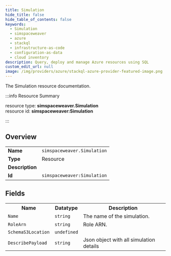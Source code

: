 ```yaml
---
title: Simulation
hide_title: false
hide_table_of_contents: false
keywords:
  - Simulation
  - simspaceweaver
  - azure
  - stackql
  - infrastructure-as-code
  - configuration-as-data
  - cloud inventory
description: Query, deploy and manage Azure resources using SQL
custom_edit_url: null
image: /img/providers/azure/stackql-azure-provider-featured-image.png
---
```

The Simulation resource documentation.

:::info Resource Summary

<div class="row">
<div class="providerDocColumn">
<span>resource type:&nbsp;<b>simspaceweaver.Simulation</b></span><br />
<span>resource id:&nbsp;<b>simspaceweaver:Simulation</b></span><br />
</div>
</div>

:::

## Overview
<table><tbody>
<tr><td><b>Name</b></td><td><code>simspaceweaver.Simulation</code></td></tr>
<tr><td><b>Type</b></td><td>Resource</td></tr>
<tr><td><b>Description</b></td><td></td></tr>
<tr><td><b>Id</b></td><td><code>simspaceweaver:Simulation</code></td></tr>
</tbody></table>

## Fields
<table><tbody>
<tr><th>Name</th><th>Datatype</th><th>Description</th></tr>
<tr><td><code>Name</code></td><td><code>string</code></td><td>The name of the simulation.</td></tr><tr><td><code>RoleArn</code></td><td><code>string</code></td><td>Role ARN.</td></tr><tr><td><code>SchemaS3Location</code></td><td><code>undefined</code></td><td></td></tr><tr><td><code>DescribePayload</code></td><td><code>string</code></td><td>Json object with all simulation details</td></tr>
</tbody></table>